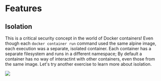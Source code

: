 # Features

## Isolation

This is a critical security concept in the world of Docker containers! Even though each `docker container run` command used the same alpine image, each execution was a separate, isolated container. Each container has a separate filesystem and runs in a different namespace; By default a container has no way of interactint with other containers, even those from the same image. Let's try another exercise to learn more about isolation.

![](https://training.play-with-docker.com/images/ops-basics-isolation.svg)